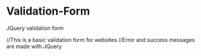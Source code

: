 # Validation-Form
JQuery validation form

//This is a basic validation form for websites
//Error and success messages are made with JQuery
